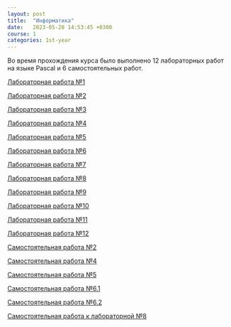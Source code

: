 ```yaml
---
layout: post
title:  "Информатика"
date:   2023-05-28 14:53:45 +0300
course: 1
categories: 1st-year
---
```


Во время прохождения курса было выполнено 12 лабораторных работ на языке Pascal и 6 самостоятельных работ.

<div>
    <p><a href="https://docs.google.com/document/d/1EMJiuDGiOgRrDxhjF138G8nSGoQs2FJl/edit?usp=sharing&ouid=110261998997303460169&rtpof=true&sd=true">Лабораторная работа №1</a></p>
    <p><a href="https://docs.google.com/document/d/1HncUDDrVG9jAe6tuo9hHrhMnP_xn-4E3/edit?usp=sharing&ouid=110261998997303460169&rtpof=true&sd=true">Лабораторная работа №2</a></p>
    <p><a href="https://docs.google.com/document/d/1ocI_1XhLwgt14ViarXYPPW230e4-HDAJ/edit?usp=sharing&ouid=110261998997303460169&rtpof=true&sd=true">Лабораторная работа №3</a></p>
    <p><a href="https://docs.google.com/document/d/1wMX2y_CW7x9Nvwi8LknaTVVIYeckREzR/edit?usp=sharing&ouid=110261998997303460169&rtpof=true&sd=true">Лабораторная работа №4</a></p>
    <p><a href="https://docs.google.com/document/d/1FnczoOWKs_rw29RRclzKsxHZlUVM6D1d/edit?usp=sharing&ouid=110261998997303460169&rtpof=true&sd=true">Лабораторная работа №5</a></p>
    <p><a href="https://docs.google.com/document/d/1-OUkV4ZM8sFuWqCo-27HSwcnnctojWNw/edit?usp=sharing&ouid=110261998997303460169&rtpof=true&sd=true">Лабораторная работа №6</a></p>
    <p><a href="https://docs.google.com/document/d/1v5HFL6pMrmMxoO9ku0CmLq9xac_zknnA/edit?usp=sharing&ouid=110261998997303460169&rtpof=true&sd=true">Лабораторная работа №7</a></p>
    <p><a href="https://docs.google.com/document/d/1RFcAX0W7tme5lNhbz0_bz__CtgqpIE3M/edit?usp=sharing&ouid=110261998997303460169&rtpof=true&sd=true">Лабораторная работа №8</a></p>
    <p><a href="https://docs.google.com/document/d/1BIFV0JSnwu3nchDKhWl3_W2LMvM5ec3m/edit?usp=sharing&ouid=110261998997303460169&rtpof=true&sd=true">Лабораторная работа №9</a></p>
    <p><a href="https://docs.google.com/document/d/1Hn6Ip_yTztrvZLy3pGCxLemg8_hMs5oa/edit?usp=sharing&ouid=110261998997303460169&rtpof=true&sd=true">Лабораторная работа №10</a></p>
    <p><a href="https://docs.google.com/document/d/1RahadI_x4EafPXikBb7cdeClkxg-q_eP/edit?usp=sharing&ouid=110261998997303460169&rtpof=true&sd=true">Лабораторная работа №11</a></p>
    <p><a href="https://docs.google.com/document/d/1UQFSpjPC3NftBhCYSoCDzuQtcwLWIqcq/edit?usp=sharing&ouid=110261998997303460169&rtpof=true&sd=true">Лабораторная работа №12</a></p>
    <p><a href="https://docs.google.com/document/d/1AeGPVAD5OUgZhHyMIXowdXMMYOgyEbsv/edit?usp=sharing&ouid=110261998997303460169&rtpof=true&sd=true">Самостоятельная работа №2</a></p>
    <p><a href="https://docs.google.com/document/d/1vxFYjzVnGsz-p5rM5lFM5jcA99U0JnLd/edit?usp=sharing&ouid=110261998997303460169&rtpof=true&sd=true">Самостоятельная работа №4</a></p>
    <p><a href="https://docs.google.com/document/d/1nnJdpHMuvRVdgpvECS4VqyUel2crve9r/edit?usp=sharing&ouid=110261998997303460169&rtpof=true&sd=true">Самостоятельная работа №5</a></p>
    <p><a href="https://docs.google.com/document/d/1eKtsnkTsMY_WaMC2lt8hyRHwumhY5kGn/edit?usp=sharing&ouid=110261998997303460169&rtpof=true&sd=true">Самостоятельная работа №6.1</a></p>
    <p><a href="https://drive.google.com/file/d/1VxrnbHoYsUWSs_N20HPs33mJ1mDuNonA/view?usp=sharing">Самостоятельная работа №6.2</a></p>
    <p><a href="https://docs.google.com/document/d/1j1skG0HBibnjPkd9BxbDjlw4pVRQKE8U/edit?usp=sharing&ouid=110261998997303460169&rtpof=true&sd=true">Самостоятельная работа к лабораторной №8</a></p>
</div>